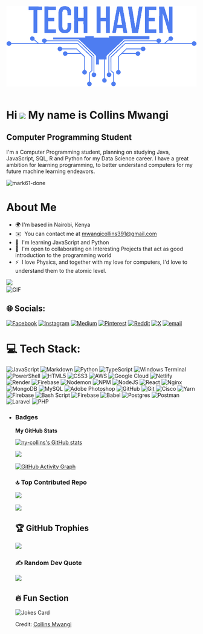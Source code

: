<meta name="viewport" content="width=device-width, initial-scale=1.0">
<meta charset="UTF-8">
<div align="left">
	<img src="https://github.com/K1rsN7/TechHaven/blob/master/img/logo.webp"></div>
	<br>

Hi   ![](https://user-images.githubusercontent.com/18350557/176309783-0785949b-9127-417c-8b55-ab5a4333674e.gif) My name is Collins Mwangi
======================================================================================================================================
Computer Programming Student
----------------------------

I'm a Computer Programming student, planning on studying Java, JavaScript, SQL, R and Python for my Data Science career. I have a great ambition for learning programming, to better understand computers for my future machine learning endeavors.

<p align="left"> <img src="https://komarev.com/ghpvc/?username=ny-collins&label=Profile%20views&color=0e75b6&style=flat" alt="mark61-done" /> </p>

<b> <h1>About Me</h1> </b>

* 🌍      I'm based in Nairobi, Kenya
* ✉️     You can contact me at [mwangicollins391@gmail.com](mailto:mwangicollins391@gmail.com)
* 🧠      I'm learning JavaScript and Python
* 🤝      I'm open to collaborating on Interesting Projects that act as good introduction to the programming world
* ⚡      I love Physics, and together with my love for computers, I'd love to understand them to the atomic level.

<a href="https://www.github.com/ny-collins" target="_blank" rel="noreferrer"><img
src="https://img.shields.io/github/followers/ny-collins?logo=github&style=for-the-badge&color=0891b2&labelColor=14532d" /></a><br>
<a target="_blank" align="centre">
<img  top="500" height="300" width="400" alt="GIF" src="https://media.giphy.com/media/v1.Y2lkPTc5MGI3NjExaDZxZGt6bnZuOGxmcjd3YmlqOG42ZjRoNWw3c2Q3MWxnYnJqaXY4cSZlcD12MV9pbnRlcm5hbF9naWZfYnlfaWQmY3Q9Zw/qgQUggAC3Pfv687qPC/giphy.gif">
</a><br>



## 🌐 Socials:
[![Facebook](https://img.shields.io/badge/Facebook-%231877F2.svg?logo=Facebook&logoColor=white)](https://facebook.com/collinsmwangi206) [![Instagram](https://img.shields.io/badge/Instagram-%23E4405F.svg?logo=Instagram&logoColor=white)](https://instagram.com/collinsmwangi206) [![Medium](https://img.shields.io/badge/Medium-12100E?logo=medium&logoColor=white)](https://medium.com/@@collinsmwangi206) [![Pinterest](https://img.shields.io/badge/Pinterest-%23E60023.svg?logo=Pinterest&logoColor=white)](https://pinterest.com/collinsmwangi206) [![Reddit](https://img.shields.io/badge/Reddit-%23FF4500.svg?logo=Reddit&logoColor=white)](https://reddit.com/user/collinsmwangi206) [![X](https://img.shields.io/badge/X-black.svg?logo=X&logoColor=white)](https://x.com/CollinsMwa206) [![email](https://img.shields.io/badge/Email-D14836?logo=gmail&logoColor=white)](mailto:mwangicollins391@gmail.com)

# 💻 Tech Stack:
![JavaScript](https://img.shields.io/badge/javascript-%23323330.svg?style=for-the-badge&logo=javascript&logoColor=%23F7DF1E)  ![Markdown](https://img.shields.io/badge/markdown-%23000000.svg?style=for-the-badge&logo=markdown&logoColor=white)  ![Python](https://img.shields.io/badge/python-3670A0?style=for-the-badge&logo=python&logoColor=ffdd54)  ![TypeScript](https://img.shields.io/badge/typescript-%23007ACC.svg?style=for-the-badge&logo=typescript&logoColor=white)  ![Windows Terminal](https://img.shields.io/badge/Windows%20Terminal-%234D4D4D.svg?style=for-the-badge&logo=windows-terminal&logoColor=white)  ![PowerShell](https://img.shields.io/badge/PowerShell-%235391FE.svg?style=for-the-badge&logo=powershell&logoColor=white)  ![HTML5](https://img.shields.io/badge/html5-%23E34F26.svg?style=for-the-badge&logo=html5&logoColor=white)  ![CSS3](https://img.shields.io/badge/css3-%231572B6.svg?style=for-the-badge&logo=css3&logoColor=white)  ![AWS](https://img.shields.io/badge/AWS-%23FF9900.svg?style=for-the-badge&logo=amazon-aws&logoColor=white)  ![Google Cloud](https://img.shields.io/badge/GoogleCloud-%234285F4.svg?style=for-the-badge&logo=google-cloud&logoColor=white)  ![Netlify](https://img.shields.io/badge/netlify-%23000000.svg?style=for-the-badge&logo=netlify&logoColor=#00C7B7)  ![Render](https://img.shields.io/badge/Render-%46E3B7.svg?style=for-the-badge&logo=render&logoColor=white)  ![Firebase](https://img.shields.io/badge/firebase-%23039BE5.svg?style=for-the-badge&logo=firebase)  ![Nodemon](https://img.shields.io/badge/NODEMON-%23323330.svg?style=for-the-badge&logo=nodemon&logoColor=%BBDEAD)  ![NPM](https://img.shields.io/badge/NPM-%23CB3837.svg?style=for-the-badge&logo=npm&logoColor=white)  ![NodeJS](https://img.shields.io/badge/node.js-6DA55F?style=for-the-badge&logo=node.js&logoColor=white)  ![React](https://img.shields.io/badge/react-%2320232a.svg?style=for-the-badge&logo=react&logoColor=%2361DAFB)  ![Nginx](https://img.shields.io/badge/nginx-%23009639.svg?style=for-the-badge&logo=nginx&logoColor=white)  ![MongoDB](https://img.shields.io/badge/MongoDB-%234ea94b.svg?style=for-the-badge&logo=mongodb&logoColor=white)  ![MySQL](https://img.shields.io/badge/mysql-4479A1.svg?style=for-the-badge&logo=mysql&logoColor=white)  ![Adobe Photoshop](https://img.shields.io/badge/adobe%20photoshop-%2331A8FF.svg?style=for-the-badge&logo=adobe%20photoshop&logoColor=white)  ![GitHub](https://img.shields.io/badge/github-%23121011.svg?style=for-the-badge&logo=github&logoColor=white)  ![Git](https://img.shields.io/badge/git-%23F05033.svg?style=for-the-badge&logo=git&logoColor=white)  ![Cisco](https://img.shields.io/badge/cisco-%23049fd9.svg?style=for-the-badge&logo=cisco&logoColor=black)  ![Yarn](https://img.shields.io/badge/yarn-%232C8EBB.svg?style=for-the-badge&logo=yarn&logoColor=white) ![Firebase](https://img.shields.io/badge/firebase-%23039BE5.svg?style=for-the-badge&logo=firebase) ![Bash Script](https://img.shields.io/badge/bash_script-%23121011.svg?style=for-the-badge&logo=gnu-bash&logoColor=white) ![Firebase](https://img.shields.io/badge/firebase-a08021?style=for-the-badge&logo=firebase&logoColor=ffcd34) ![Babel](https://img.shields.io/badge/Babel-F9DC3e?style=for-the-badge&logo=babel&logoColor=black) ![Postgres](https://img.shields.io/badge/postgres-%23316192.svg?style=for-the-badge&logo=postgresql&logoColor=white) ![Postman](https://img.shields.io/badge/Postman-FF6C37?style=for-the-badge&logo=postman&logoColor=white) ![Laravel](https://img.shields.io/badge/laravel-%23FF2D20.svg?style=for-the-badge&logo=laravel&logoColor=white) ![PHP](https://img.shields.io/badge/php-%23777BB4.svg?style=for-the-badge&logo=php&logoColor=white)

    

*  ### Badges

   <b>My GitHub Stats</b>

   <a href="http://www.github.com/ny-collins"><img src="https://github-readme-stats.vercel.app/api?username=ny-collins&show_icons=true&hide=&count_private=true&title_color=0891b2&text_color=ffffff&icon_color=0891b2&bg_color=14532d&hide_border=true&show_icons=true" alt="ny-collins's GitHub stats" /></a>

      ![](https://nirzak-streak-stats.vercel.app/?user=ny-collins&theme=dark&hide_border=false)<br/>

    <a href="https://github.com/ny-collins">
      <img src="https://github-readme-activity-graph.vercel.app/graph?username=ny-collins&bg_color=1c1917&color=ffffff&line=14b8a6&point=ffffff&area=true&hide_border=true" alt="GitHub Activity Graph" />
    </a>

      ### 🔝 Top Contributed Repo
      ![](https://github-contributor-stats.vercel.app/api?username=ny-collins&limit=5&theme=dark&combine_all_yearly_contributions=true)
      
      
      [![](https://visitcount.itsvg.in/api?id=ny-collins&icon=0&color=0)](https://visitcount.itsvg.in)
     ## 🏆 GitHub Trophies
      ![](https://github-profile-trophy.vercel.app/?username=ny-collins&theme=radical&no-frame=false&no-bg=false&margin-w=4)

      ### ✍️ Random Dev Quote
      ![](https://quotes-github-readme.vercel.app/api?type=horizontal&theme=radical)

      ## 🔥 Fun Section  

      ![Jokes Card](https://readme-jokes.vercel.app/api)

   
 
   <p>Credit: <a href="https://github.com/ny-collins">  Collins Mwangi </a></p>
